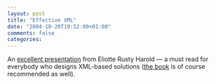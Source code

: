 ```yaml
---
layout: post
title: "Effective XML"
date: "2004-10-20T19:52:00+01:00"
comments: false
categories: 
---
```


<p>An <a href="http://www.cafeconleche.org/slides/albany/effective/effectivexml.html">excellent presentation</a> from Eliotte Rusty Harold &#8212; a must read for everybody who designs XML-based solutions (<a href="http://www.cafeconleche.org/books/effectivexml/">the book</a> is of course recommended as well).</p>


